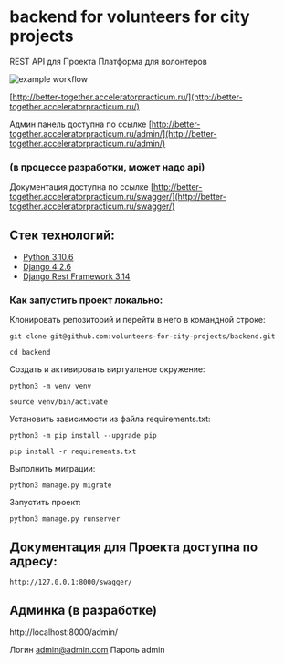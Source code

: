 # backend for volunteers for city projects
REST API для Проекта Платформа для волонтеров

![example workflow](https://github.com/volunteers-for-city-projects/volunteers-backend/actions/workflows/main.yml/badge.svg)

[http://better-together.acceleratorpracticum.ru/](http://better-together.acceleratorpracticum.ru/)

Админ панель доступна по ссылке [http://better-together.acceleratorpracticum.ru/admin/](http://better-together.acceleratorpracticum.ru/admin/)
### (в процессе разработки, может надо api)
Документация доступна по ссылке [http://better-together.acceleratorpracticum.ru/swagger/](http://better-together.acceleratorpracticum.ru/swagger/)

## Стек технологий:

* [Python 3.10.6](https://www.python.org/downloads/)
* [Django 4.2.6](https://www.djangoproject.com/download/)
* [Django Rest Framework 3.14](https://pypi.org/project/djangorestframework/#files)

### Как запустить проект локально:

Клонировать репозиторий и перейти в него в командной строке:

```
git clone git@github.com:volunteers-for-city-projects/backend.git
```

```
cd backend
```


Cоздать и активировать виртуальное окружение:

```
python3 -m venv venv
```

```
source venv/bin/activate
```

Установить зависимости из файла requirements.txt:

```
python3 -m pip install --upgrade pip
```

```
pip install -r requirements.txt
```

Выполнить миграции:

```
python3 manage.py migrate
```

Запустить проект:

```
python3 manage.py runserver
```


## Документация для Проекта доступна по адресу:

```http://127.0.0.1:8000/swagger/```



## Админка (в разработке)

http://localhost:8000/admin/

Логин admin@admin.com
Пароль admin

